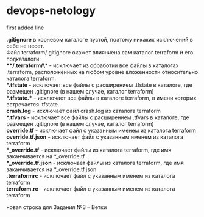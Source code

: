 # devops-netology
first added line

**.gitignore** в корневом каталоге пустой, поэтому никаких исключений в себе не несет.  
Файл terraform/.gitignore окажет влияниена сам каталог terraform и его подкаталоги:  
**\*\*/.terraform/\\*** - исключает из обработки все файлы в каталогах .terraform, расположенных на любом уровне вложенности относительно каталога terraform.  
**\*.tfstate** - исключает все файлы с расширением .tfstate в каталоге, где размещен .gitignore (в нашем случае, каталог terraform)  
**\*.tfstate.\*** - исключает все файлы в каталоге terraform, в имени которых встречается .tfstate.  
**crash.log** - исключает файл crash.log из каталога terraform  
**\*.tfvars** - исключает все файлы с расширением .tfvars в каталоге, где размещен .gitignore (в нашем случае, каталог terraform)  
**override.tf** - исключает файл с указанным именем из каталога terraform  
**override.tf.json** - исключает файл с указанным именем из каталога terraform  
**\*_override.tf** - исключает файлы из каталога terraform, где имя заканчивается на \*_override.tf  
**\*_override.tf.json** - исключает файлы из каталога terraform, где имя заканчивается на \*_override.tf.json  
**.terraformrc** - исключает файл с указанным именем из каталога terraform  
**terraform.rc** - исключает файл с указанным именем из каталога terraform  

новая строка для Задания №3 – Ветки
